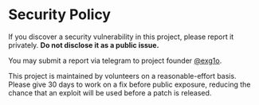 # Security Policy

If you discover a security vulnerability in this project, please report it privately. **Do not disclose it as a public issue.**

You may submit a report via telegram to project founder [@exg1o](https://t.me/exg1o).

This project is maintained by volunteers on a reasonable-effort basis. Please give 30 days to work on a fix before public exposure, reducing the chance that an exploit will be used before a patch is released.
